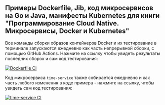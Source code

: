 ## Примеры Dockerfile, Jib, код микросервисов на Go и Java, манифесты Kubernetes для книги "Программирование Cloud Native. Микросервисы, Docker и Kubernetes"

Все команды сборки образов контейнеров Docker и их тестирование в терминале запускаются ежедневно как часть непрерывной сборки, с помощью GitHub Actions. Нажмите на ссылку чтобы увидеть результаты последних сборок и сам код тестирования:

[![Dockerfile CI](https://github.com/ivanporty/cloud-docker-k8s/actions/workflows/docker-image.yml/badge.svg?branch=master)](https://github.com/ivanporty/cloud-docker-k8s/actions/workflows/docker-image.yml)

Код микросервиса `time-service` также собирается ежедневно и как часть любого изменения в коде примера - нажмите на ссылку, чтобы увидеть сам код тестирования:

[![time-service CI](https://github.com/ivanporty/cloud-docker-k8s/actions/workflows/time-service.yml/badge.svg)](https://github.com/ivanporty/cloud-docker-k8s/actions/workflows/time-service.yml)
